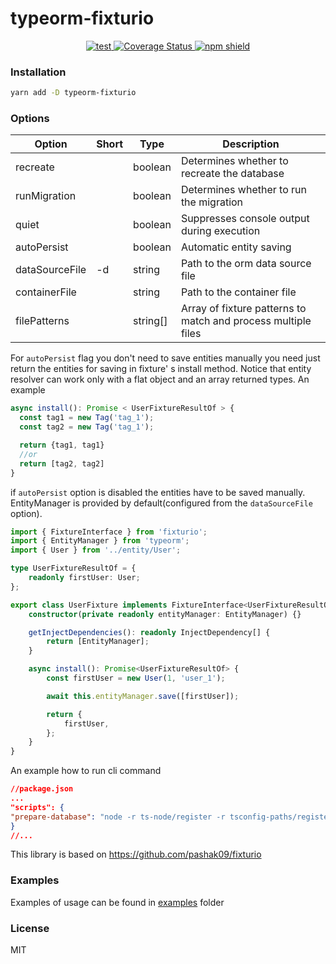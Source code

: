 # typeorm-fixturio

<p align="center">
  <a href="https://github.com/pashak09/typeorm-fixturio/actions">
    <img src="https://github.com/pashak09/typeorm-fixturio/actions/workflows/ci.yml/badge.svg" alt="test" />
  </a>
  <a href="https://coveralls.io/github/pashak09/typeorm-fixturio?branch=master">
    <img src="https://coveralls.io/repos/github/pashak09/typeorm-fixturio/badge.svg?branch=master" alt="Coverage Status" />
  </a>
  <a href="https://www.npmjs.com/package/typeorm-fixturio">
    <img src="https://img.shields.io/npm/v/typeorm-fixturio" alt="npm shield" />
  </a>
</p>

### Installation

```bash
yarn add -D typeorm-fixturio
```

### Options

| Option         | Short | Type     | Description                                                   |
|----------------|-------|----------|---------------------------------------------------------------|
| recreate       |       | boolean  | Determines whether to recreate the database                   |
| runMigration   |       | boolean  | Determines whether to run the migration                       |
| quiet          |       | boolean  | Suppresses console output during execution                    |
| autoPersist    |       | boolean  | Automatic entity saving                                       |
| dataSourceFile | -d    | string   | Path to the orm data source file                              |
| containerFile  |       | string   | Path to the container file                                    |
| filePatterns   |       | string[] | Array of fixture patterns to match and process multiple files |

For `autoPersist` flag you don't need to save entities manually you need just return the entities for saving in fixture'
s
install method. Notice that entity resolver can work only with a flat object and an array returned types. An example

```ts
async install(): Promise < UserFixtureResultOf > {
  const tag1 = new Tag('tag_1');
  const tag2 = new Tag('tag_1');

  return {tag1, tag1}
  //or
  return [tag2, tag2]
}
```

if `autoPersist` option is disabled the entities have to be saved manually. EntityManager is provided by default(configured
from the `dataSourceFile` option).

```ts
import { FixtureInterface } from 'fixturio';
import { EntityManager } from 'typeorm';
import { User } from '../entity/User';

type UserFixtureResultOf = {
    readonly firstUser: User;
};

export class UserFixture implements FixtureInterface<UserFixtureResultOf>, DependencyInjectable {
    constructor(private readonly entityManager: EntityManager) {}

    getInjectDependencies(): readonly InjectDependency[] {
        return [EntityManager];
    }

    async install(): Promise<UserFixtureResultOf> {
        const firstUser = new User(1, 'user_1');

        await this.entityManager.save([firstUser]);

        return {
            firstUser,
        };
    }
}
```

An example how to run cli command

```json
//package.json
...
"scripts": {
"prepare-database": "node -r ts-node/register -r tsconfig-paths/register ./node_modules/typeorm-fixturio/dist/cli.js -d ormconfig.ts --filePatterns 'tests/fixtures/**/*.ts' --recreate --runMigration"
}
//...
```

This library is based on https://github.com/pashak09/fixturio

### Examples

Examples of usage can be found in <a href="https://github.com/pashak09/typeorm-fixturio/tree/master/examples">
examples</a> folder

### License

MIT
